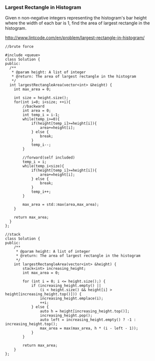 
### Largest Rectangle in Histogram

Given n non-negative integers representing the histogram's bar height where the width of each bar is 1, find the area of largest rectangle in the histogram.

http://www.lintcode.com/en/problem/largest-rectangle-in-histogram/

```
//brute force

#include <queue>
class Solution {
public:
  /**
   * @param height: A list of integer
   * @return: The area of largest rectangle in the histogram
   */
  int largestRectangleArea(vector<int> &height) {
	int max_area = 0;
  
    int size = height.size();
    for(int i=0; i<size; ++i){
		//backward
		int area = 0;
		int temp_i = i-1;
		while(temp_i>=0){
			if(height[temp_i]>=height[i]){
				area+=height[i];
			} else {
				break;
			}
			temp_i--;
		}

		//forward(self included)
		temp_i = i;
		while(temp_i<size){
			if(height[temp_i]>=height[i]){
				area+=height[i];
			} else {
				break;
			}			
			temp_i++;
		}

		max_area = std::max(area,max_area);
    }
    
    return max_area;
  }
};
```

```
//stack
class Solution {
public:
    /**
     * @param height: A list of integer
     * @return: The area of largest rectangle in the histogram
     */
    int largestRectangleArea(vector<int> &height) {
        stack<int> increasing_height;
        int max_area = 0;

        for (int i = 0; i <= height.size();) {
            if (increasing_height.empty() ||
                (i < height.size() && height[i] > height[increasing_height.top()])) {
                increasing_height.emplace(i);
                ++i;
            } else {
                auto h = height[increasing_height.top()];
                increasing_height.pop();
                auto left = increasing_height.empty() ? -1 : increasing_height.top();
                max_area = max(max_area, h * (i - left - 1));
            }
        }

        return max_area;
    }
};
```